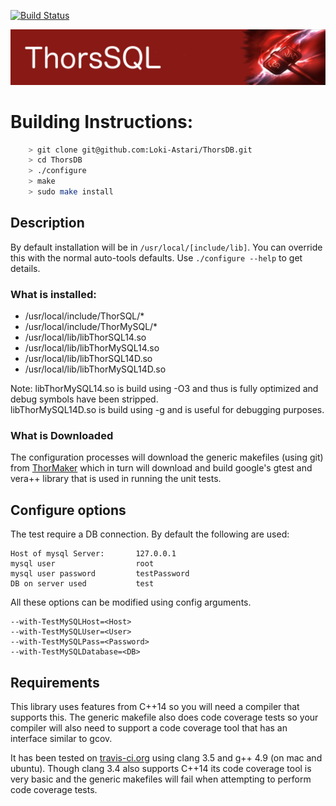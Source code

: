 [![Build Status](https://travis-ci.org/Loki-Astari/ThorsDB.svg?branch=master)](https://travis-ci.org/Loki-Astari/ThorsDB)

![ThorStream](../img/stream.jpg)


# Building Instructions:
````bash
    > git clone git@github.com:Loki-Astari/ThorsDB.git
    > cd ThorsDB
    > ./configure
    > make
    > sudo make install
````
## Description

By default installation will be in `/usr/local/[include/lib]`. You can override this with the normal auto-tools defaults. Use `./configure --help` to get details.

### What is installed:

* /usr/local/include/ThorSQL/*
* /usr/local/include/ThorMySQL/*
* /usr/local/lib/libThorSQL14.so
* /usr/local/lib/libThorMySQL14.so
* /usr/local/lib/libThorSQL14D.so
* /usr/local/lib/libThorMySQL14D.so


Note:
libThorMySQL14.so is build using -O3 and thus is fully optimized and debug symbols have been stripped.  
libThorMySQL14D.so is build using -g and is useful for debugging purposes.


### What is Downloaded

The configuration processes will download the generic makefiles (using git) from [ThorMaker](https://github.com/Loki-Astari/ThorMaker) which in turn will download and build google's gtest and vera++ library that is used in running the unit tests.

## Configure options

The test require a DB connection. By default the following are used:

    Host of mysql Server:       127.0.0.1
    mysql user                  root
    mysql user password         testPassword
    DB on server used           test

All these options can be modified using config arguments.

    --with-TestMySQLHost=<Host>
    --with-TestMySQLUser=<User>
    --with-TestMySQLPass=<Password>
    --with-TestMySQLDatabase=<DB>

## Requirements

This library uses features from C++14 so you will need a compiler that supports this. The generic makefile also does code coverage tests so your compiler will also need to support a code coverage tool that has an interface similar to gcov.

It has been tested on [travis-ci.org](https://travis-ci.org/Loki-Astari/ThorsDB) using clang 3.5 and g++ 4.9 (on mac and ubuntu). Though clang 3.4 also supports C++14 its code coverage tool is very basic and the generic makefiles will fail when attempting to perform code coverage tests.


